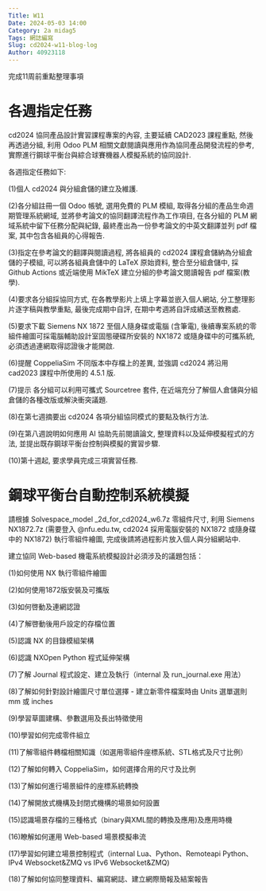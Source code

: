 ```yaml
---
Title: W11
Date: 2024-05-03 14:00
Category: 2a midag5
Tags: 網誌編寫
Slug: cd2024-w11-blog-log
Author: 40923118
---
```


完成11周前重點整理事項

<!-- PELICAN_END_SUMMARY -->
# 各週指定任務
cd2024 協同產品設計實習課程專案的內容, 主要延續 CAD2023 課程重點, 然後再透過分組, 利用 Odoo PLM 相關文獻閱讀與應用作為協同產品開發流程的參考, 實際進行鋼球平衡台與綜合球賽機器人模擬系統的協同設計.

各週指定任務如下:

(1)個人 cd2024 與分組倉儲的建立及維護.

(2)各分組註冊一個 Odoo 帳號, 選用免費的 PLM 模組, 取得各分組的產品生命週期管理系統網域, 並將參考論文的協同翻譯流程作為工作項目, 在各分組的 PLM 網域系統中留下任務分配與紀錄, 最終產出為一份參考論文的中英文翻譯並列 pdf 檔案, 其中包含各組員的心得報告.

(3)指定在參考論文的翻譯與閱讀過程, 將各組員的 cd2024 課程倉儲納為分組倉儲的子模組, 可以將各組員倉儲中的 LaTeX 原始資料, 整合至分組倉儲中, 採 Github Actions 或近端使用 MikTeX 建立分組的參考論文閱讀報告 pdf 檔案(教學).

(4)要求各分組採協同方式, 在各教學影片上填上字幕並嵌入個人網站, 分工整理影片逐字稿與教學重點, 最後完成期中自評, 在期中考週將自評成績送至教務處.

(5)要求下載 Siemens NX 1872 至個人隨身碟或電腦 (含筆電), 後續專案系統的零組件繪圖可採電腦輔助設計室固態硬碟所安裝的 NX1872 或隨身碟中的可攜系統, 必須透過連網取得認證後才能開啟.

(6)提醒 CoppeliaSim 不同版本中存檔上的差異, 並強調 cd2024 將沿用 cad2023 課程中所使用的 4.5.1 版.

(7)提示 各分組可以利用可攜式 Sourcetree 套件, 在近端充分了解個人倉儲與分組倉儲的各種改版或解決衝突議題.

(8)在第七週摘要出 cd2024 各項分組協同模式的要點及執行方法.

(9)在第八週說明如何應用 AI 協助先前閱讀論文, 整理資料以及延伸模擬程式的方法, 並提出既存鋼球平衡台控制與模擬的實習步驟.

(10)第十週起, 要求學員完成三項實習任務.


# 鋼球平衡台自動控制系統模擬
請根據 Solvespace_model _2d_for_cd2024_w6.7z 零組件尺寸, 利用 Siemens NX1872.7z (需要登入 @nfu.edu.tw, cd2024 採用電腦安裝的 NX1872 或隨身碟中的 NX1872) 執行零組件繪圖, 完成後請將過程影片放入個人與分組網站中.

建立協同 Web-based 機電系統模擬設計必須涉及的議題包括：

(1)如何使用 NX 執行零組件繪圖

(2)如何使用1872版安裝及可攜版

(3)如何啓動及連網認證

(4)了解啓動後用戶設定的存檔位置 

(5)認識 NX 的目錄模組架構

(6)認識 NXOpen Python 程式延伸架構

(7)了解 Journal 程式設定、建立及執行（internal 及 run_journal.exe 用法）

(8)了解如何針對設計繪圖尺寸單位選擇 - 建立新零件檔案時由 Units 選單選則 mm 或 inches

(9)學習草圖建構、參數選用及長出特徵使用 

(10)學習如何完成零件組立  

(11)了解零組件轉檔相關知識（如選用零組件座標系統、STL格式及尺寸比例）

(12)了解如何轉入 CoppeliaSim，如何選擇合用的尺寸及比例

(13)了解如何進行場景組件的座標系統轉換

(14)了解開放式機構及封閉式機構的場景如何設置

(15)認識場景存檔的三種格式（binary與XML間的轉換及應用)及應用時機

(16)瞭解如何運用 Web-based 場景模擬串流

(17)學習如何建立場景控制程式（internal Lua、Python、Remoteapi Python、IPv4 Websocket&ZMQ vs IPv6 Websocket&ZMQ)

(18)了解如何協同整理資料、編寫網誌、建立網際簡報及結案報告



<p>
<script src="https://unpkg.com/three@0.144.0/build/three.js" type="text/javascript"></script>
  
